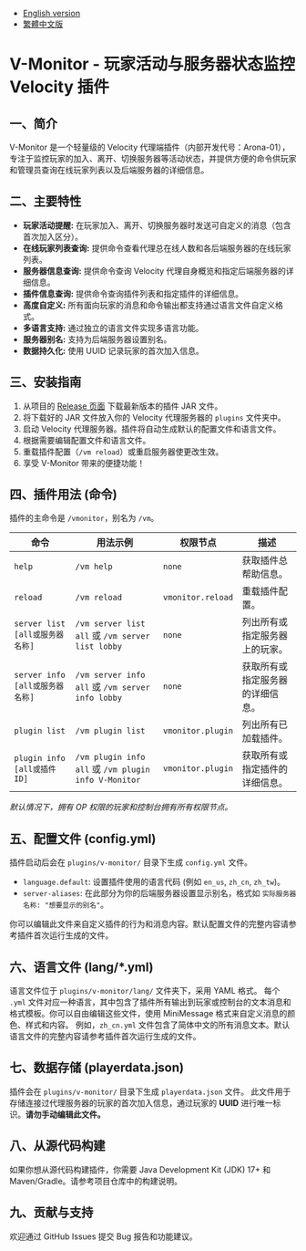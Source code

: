 - [English version](./README_EN.md)
- [繁體中文版](./README_TW.md)

# V-Monitor - 玩家活动与服务器状态监控 Velocity 插件

## 一、简介
V-Monitor 是一个轻量级的 Velocity 代理端插件（内部开发代号：Arona-01），专注于监控玩家的加入、离开、切换服务器等活动状态，并提供方便的命令供玩家和管理员查询在线玩家列表以及后端服务器的详细信息。

## 二、主要特性
- **玩家活动提醒:** 在玩家加入、离开、切换服务器时发送可自定义的消息（包含首次加入区分）。
- **在线玩家列表查询:** 提供命令查看代理总在线人数和各后端服务器的在线玩家列表。
- **服务器信息查询:** 提供命令查询 Velocity 代理自身概览和指定后端服务器的详细信息。
- **插件信息查询:** 提供命令查询插件列表和指定插件的详细信息。
- **高度自定义:** 所有面向玩家的消息和命令输出都支持通过语言文件自定义格式。
- **多语言支持:** 通过独立的语言文件实现多语言功能。
- **服务器别名:** 支持为后端服务器设置别名。
- **数据持久化:** 使用 UUID 记录玩家的首次加入信息。

## 三、安装指南
1.  从项目的 [Release 页面](https://github.com/MC-Nirvana/V-Monitor/releases/latest) 下载最新版本的插件 JAR 文件。
2.  将下载好的 JAR 文件放入你的 Velocity 代理服务器的 `plugins` 文件夹中。
3.  启动 Velocity 代理服务器。插件将自动生成默认的配置文件和语言文件。
4.  根据需要编辑配置文件和语言文件。
5.  重载插件配置（`/vm reload`）或重启服务器使更改生效。
6.  享受 V-Monitor 带来的便捷功能！

## 四、插件用法 (命令)
插件的主命令是 `/vmonitor`，别名为 `/vm`。

| 命令                            | 用法示例                                             | 权限节点          | 描述                             |
|---------------------------------|------------------------------------------------------|-------------------|----------------------------------|
| `help`                          | `/vm help`                                           | `none`            | 获取插件总帮助信息。             |
| `reload`                        | `/vm reload`                                         | `vmonitor.reload` | 重载插件配置。                   |
| `server list [all或服务器名称]` | `/vm server list all` 或 `/vm server list lobby`     | `none`            | 列出所有或指定服务器上的玩家。   |
| `server info [all或服务器名称]` | `/vm server info all` 或 `/vm server info lobby`     | `none`            | 获取所有或指定服务器的详细信息。 |
| `plugin list`                   | `/vm plugin list`                                    | `vmonitor.plugin` | 列出所有已加载插件。             |
| `plugin info [all或插件ID]`     | `/vm plugin info all` 或 `/vm plugin info V-Monitor` | `vmonitor.plugin` | 获取所有或指定插件的详细信息。   |

*默认情况下，拥有 OP 权限的玩家和控制台拥有所有权限节点。*

## 五、配置文件 (config.yml)
插件启动后会在 `plugins/v-monitor/` 目录下生成 `config.yml` 文件。

- `language.default`: 设置插件使用的语言代码 (例如 `en_us`, `zh_cn`, `zh_tw`)。
- `server-aliases`: 在此部分为你的后端服务器设置显示别名，格式如 `实际服务器名称: "想要显示的别名"`。

你可以编辑此文件来自定义插件的行为和消息内容。默认配置文件的完整内容请参考插件首次运行生成的文件。

## 六、语言文件 (lang/*.yml)
语言文件位于 `plugins/v-monitor/lang/` 文件夹下，采用 YAML 格式。
每个 `.yml` 文件对应一种语言，其中包含了插件所有输出到玩家或控制台的文本消息和格式模板。你可以自由编辑这些文件，使用 MiniMessage 格式来自定义消息的颜色、样式和内容。
例如，`zh_cn.yml` 文件包含了简体中文的所有消息文本。默认语言文件的完整内容请参考插件首次运行生成的文件。

## 七、数据存储 (playerdata.json)
插件会在 `plugins/v-monitor/` 目录下生成 `playerdata.json` 文件。
此文件用于存储连接过代理服务器的玩家的首次加入信息，通过玩家的 **UUID** 进行唯一标识。**请勿手动编辑此文件。**

## 八、从源代码构建
如果你想从源代码构建插件，你需要 Java Development Kit (JDK) 17+ 和 Maven/Gradle。请参考项目仓库中的构建说明。

## 九、贡献与支持
欢迎通过 GitHub Issues 提交 Bug 报告和功能建议。